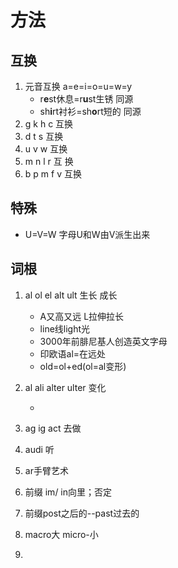 # 方法

## 互换

1. 元音互换 a=e=i=o=u=w=y
   - r**e**st休息=r**u**st生锈 同源
   - sh**i**rt衬衫=sh**o**rt短的 同源
2. g k h c 互换
3. d t s 互换
4. u v w 互换
5. m n l r 互 换
6. b p m f v 互换

## 特殊

- U=V=W 字母U和W由V派生出来

## 词根

1. al ol el alt ult 生长 成长

   - A又高又远 L拉伸拉长
   - line线light光
   - 3000年前腓尼基人创造英文字母
   - 印欧语al=在远处
   - old=ol+ed(ol=al变形)

2. al ali alter ulter 变化

   - 

3. ag ig act 去做

4. audi 听

5. ar手臂艺术

5. 前缀 im/ in向里；否定

   
   
5. 前缀post之后的--past过去的

8. macro大  micro-小

9. 

   